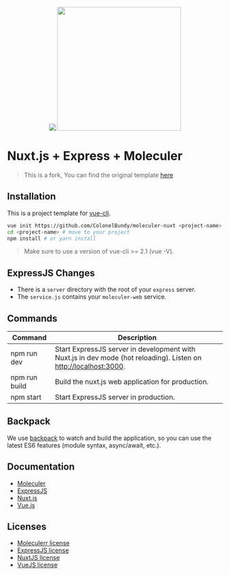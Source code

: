 <p align="center">
<img src="https://cloud.githubusercontent.com/assets/904724/22470179/b84f58d8-e7ce-11e6-995b-0933711ca566.png">
<img src="https://github.com/ice-services/moleculer/raw/master/docs/assets/logo.png" height="289px">
</p>

# Nuxt.js + Express + Moleculer
> This is a fork, You can find the original template [here](https://github.com/nuxt-community/express-template)

## Installation

This is a project template for [vue-cli](https://github.com/vuejs/vue-cli).

```bash
vue init https://github.com/ColonelBundy/moleculer-nuxt <project-name>
cd <project-name> # move to your project
npm install # or yarn install
```

> Make sure to use a version of vue-cli >= 2.1 (vue -V).

## ExpressJS Changes

- There is a  `server` directory with the root of your `express` server.
- The `service.js` contains your `moleculer-web` service.

## Commands

| Command | Description |
|---------|-------------|
| npm run dev | Start ExpressJS server in development with Nuxt.js in dev mode (hot reloading). Listen on [http://localhost:3000](http://localhost:3000). |
| npm run build | Build the nuxt.js web application for production. |
| npm start | Start ExpressJS server in production. |

## Backpack

We use [backpack](https://github.com/palmerhq/backpack) to watch and build the application, so you can use the latest ES6 features (module syntax, async/await, etc.).

## Documentation

- [Moleculer](http://moleculer.services/docs/)
- [ExpressJS](http://expressjs.com/en/guide/routing.html)
- [Nuxt.js](https://nuxtjs.org/guide/)
- [Vue.js](http://vuejs.org/guide/)

## Licenses
- [Moleculerr license](https://github.com/ice-services/moleculer/blob/master/LICENSE)
- [ExpressJS license](https://github.com/expressjs/express/blob/master/LICENSE)
- [NuxtJS license](https://github.com/nuxt/nuxt.js/blob/master/LICENSE.md)
- [VueJS license](https://github.com/vuejs/vue/blob/master/LICENSE)
